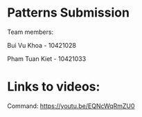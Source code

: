 # Patterns Submission

Team members:

Bui Vu Khoa - 10421028

Pham Tuan Kiet - 10421033

# Links to videos:

Command: https://youtu.be/EQNcWqRmZU0
